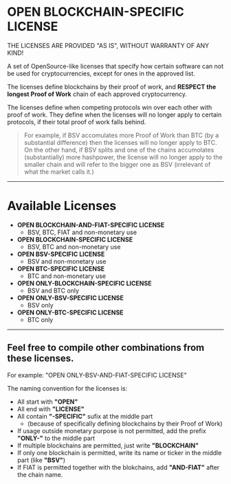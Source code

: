 # OPEN BLOCKCHAIN-SPECIFIC LICENSE

THE LICENSES ARE PROVIDED "AS IS", WITHOUT WARRANTY OF ANY KIND!

A set of OpenSource-like licenses that specify how certain software can not be used for cryptocurrencies, except for ones in the approved list.

The licenses define blockchains by their proof of work, and **RESPECT the longest Proof of Work** chain of each approved cryptocurrency.

The licenses define when competing protocols win over each other with proof of work.
They define when the licenses will no longer apply to certain protocols, if their total proof of work falls behind.

> For example, if BSV accomulates more Proof of Work than BTC (by a substantial difference) then the licenses will no longer apply to BTC. On the other hand, if BSV splits and one of the chains accumolates (substantially) more hashpower, the license will no longer apply to the smaller chain and will refer to the bigger one as BSV (irrelevant of what the market calls it.)

-------------

# Available Licenses

 - **OPEN BLOCKCHAIN-AND-FIAT-SPECIFIC LICENSE**
    - BSV, BTC, FIAT and non-monetary use
 - **OPEN BLOCKCHAIN-SPECIFIC LICENSE**
    - BSV, BTC and non-monetary use
 - **OPEN BSV-SPECIFIC LICENSE**
    - BSV and non-monetary use
 - **OPEN BTC-SPECIFIC LICENSE**
    - BTC and non-monetary use
 - **OPEN ONLY-BLOCKCHAIN-SPECIFIC LICENSE**
    - BSV and BTC only
 - **OPEN ONLY-BSV-SPECIFIC LICENSE**
    - BSV only
 - **OPEN ONLY-BTC-SPECIFIC LICENSE**
    - BTC only

-------------

## Feel free to compile other combinations from these licenses.

For example: "OPEN ONLY-BSV-AND-FIAT-SPECIFIC LICENSE"

The naming convention for the licenses is:

- All start with **"OPEN"**
- All end with **"LICENSE"**
- All contain **"-SPECIFIC"** sufix at the middle part
    - (because of specifically defining blockchains by their Proof of Work)
- If usage outside monetary purpose is not permitted, add the prefix **"ONLY-"** to the middle part
- If multiple blockchains are permitted, just write **"BLOCKCHAIN"**
- If only one blockchain is permitted, write its name or ticker in the middle part (like **"BSV"**)
- If FIAT is permitted together with the blokchains, add **"AND-FIAT"** after the chain name.
